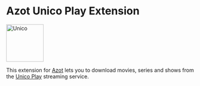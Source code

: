 # Azot Unico Play Extension

<img src="https://unicoplay.com/static/images/header/logo.svg" height="100" alt="Unico" />

This extension for [Azot](https://github.com/azot-labs/azot) lets you to download movies, series and shows from the [Unico Play](https://unicoplay.com/) streaming service.
